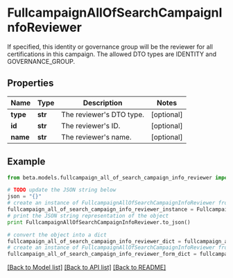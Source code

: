 # FullcampaignAllOfSearchCampaignInfoReviewer

If specified, this identity or governance group will be the reviewer for all certifications in this campaign. The allowed DTO types are IDENTITY and GOVERNANCE_GROUP.

## Properties
Name | Type | Description | Notes
------------ | ------------- | ------------- | -------------
**type** | **str** | The reviewer&#39;s DTO type. | [optional] 
**id** | **str** | The reviewer&#39;s ID. | [optional] 
**name** | **str** | The reviewer&#39;s name. | [optional] 

## Example

```python
from beta.models.fullcampaign_all_of_search_campaign_info_reviewer import FullcampaignAllOfSearchCampaignInfoReviewer

# TODO update the JSON string below
json = "{}"
# create an instance of FullcampaignAllOfSearchCampaignInfoReviewer from a JSON string
fullcampaign_all_of_search_campaign_info_reviewer_instance = FullcampaignAllOfSearchCampaignInfoReviewer.from_json(json)
# print the JSON string representation of the object
print FullcampaignAllOfSearchCampaignInfoReviewer.to_json()

# convert the object into a dict
fullcampaign_all_of_search_campaign_info_reviewer_dict = fullcampaign_all_of_search_campaign_info_reviewer_instance.to_dict()
# create an instance of FullcampaignAllOfSearchCampaignInfoReviewer from a dict
fullcampaign_all_of_search_campaign_info_reviewer_form_dict = fullcampaign_all_of_search_campaign_info_reviewer.from_dict(fullcampaign_all_of_search_campaign_info_reviewer_dict)
```
[[Back to Model list]](../README.md#documentation-for-models) [[Back to API list]](../README.md#documentation-for-api-endpoints) [[Back to README]](../README.md)


